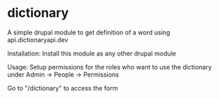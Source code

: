 # dictionary
A simple drupal module to get definition of a word using api.dictionaryapi.dev

Installation:
Install this module as any other drupal module

Usage:
Setup permissions for the roles who want to use the dictionary under Admin -> People -> Permissions

Go to "/dictionary" to access the form
